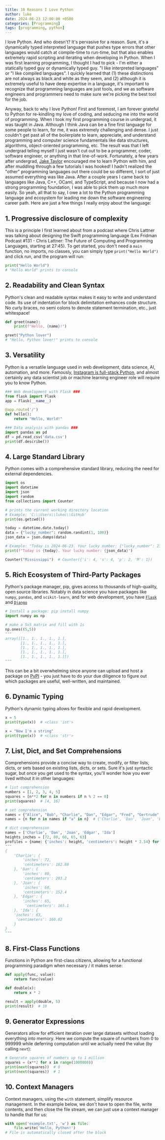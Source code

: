 ```yaml
---
title: 10 Reasons I Love Python
author: luke
date: 2024-06-23 12:00:00 +0500
categories: [Programming]
tags: [programming, python]
---
```


I love Python. And who doesn't? It's pervasive for a reason. Sure, it's a dynamically typed interpreted language that pushes type errors that other languages would catch at compile-time to run-time, but that also enables extremely rapid scripting and iterating when developing in Python. When I was first learning programming, I thought I had to pick - I'm either a statically typed guy or dynamically typed guy. "I like interpreted languages" or "I like compiled languages". I quickly learned that (1) these distinctions are not always as black and white as they seem, and (2) although it is extremely useful to have deep expertise in a language, it's important to recognize that programming languages are just tools, and we as software engineers and programmers need to make sure we're picking the best tool for the job. 

Anyway, back to why I love Python! First and foremost, I am forever grateful to Python for re-kindling my love of coding, and seducing me into the world of programming. When I took my first programming course in undergrad, it was taught in Java. Although I think Java can be a fine first language for some people to learn, for me, it was extremely challenging and dense. I just couldn't get past all of the boilerplate to learn, appreciate, and understand programming and computer science fundamentals like data structures, algorithms, object-oriented programming, etc. The result was that I left undergrad telling myself I just wasn't cut out to be a programmer, coder, software engineer, or anything in that line-of-work. Fortunately, a few years after undergrad, [Jake Taylor](https://github.com/jakee417) encouraged me to learn Python with him, and after muddling through a few tutorials I was hooked! I hadn't realized the "other" programming languages out there could be so different, I sort of just assumed everything was like Java. After a couple years I came back to languages like Java, C++, OCaml, and TypeScript, and because I now had a strong programming foundation, I was able to pick them up much more easily. So yeah, all that to say, I owe a lot to the Python programming language and ecosystem for leading me down the software engineering career path. Here are just a few things I really enjoy about the language:

## 1. Progressive disclosure of complexity

This is a principle I first learned about from a podcast where Chris Lattner was talking about designing the Swift programming language (Lex Fridman Podcast #131 - Chris Lattner: The Future of Computing and Programming Languages, starting at 27:45). To get started, you don't need a `main` function, no imports, no classes, you can simply type `print("Hello World")` and click run, and the program will run:

```python
print("Hello World")
# "Hello World" prints to console
```

## 2. Readability and Clean Syntax

Python's clean and readable syntax makes it easy to write and understand code. Its use of indentation for block delimitation enhances code structure. No curly braces, no semi colons to denote statement termination, etc., just whitespace! 

```python
def greet(name):
    print(f"Hello, {name}!")

greet("Python lover")
# "Hello, Python lover!" prints to console
```

## 3. Versatility

Python is a versatile language used in web development, data science, AI, automation, and more. Famously, [Instagram is full-stack Python](https://instagram-engineering.com/tagged/python), and almost certainly any data scientist job or machine learning engineer role will require you to know Python. 

```python
### Web development with Flask ###
from flask import Flask
app = Flask(__name__)

@app.route('/')
def hello():
    return "Hello, World!"

### Data analysis with pandas ###
import pandas as pd
df = pd.read_csv('data.csv')
print(df.describe())
```

## 4. Large Standard Library

Python comes with a comprehensive standard library, reducing the need for external dependencies.

```python
import os
import datetime
import json
import random
from collections import Counter

# prints the current working directory location
# Example: 'C:\\Users\\lukec\\GitHub'
print(os.getcwd())

today = datetime.date.today()
data = {"lucky_number": random.randint(1, 100)}
json_data = json.dumps(data)

# Example: "Today is 2024-06-23. Your lucky number: {"lucky_number": 23}"
print(f"Today is {today}. Your lucky number: {json_data}")  

Counter("Mississippi")  # Counter({'i': 4, 's': 4, 'p': 2, 'M': 1})
```

## 5. Rich Ecosystem of Third-Party Packages

Python's package manager, pip, gives access to thousands of high-quality, open source libraries. Notably in data science you have packages like `numpy`, `pandas`, and `scikit-learn`, and for web development, you have [`Flask`](https://flask.palletsprojects.com/en/3.0.x/installation/#python-version) and [`Django`](https://www.djangoproject.com/)

```python
# Install a package: pip install numpy
import numpy as np

# make a 5x5 matrix and fill with 1s
np.ones((5,5))
"""
array([[1., 1., 1., 1., 1.],
       [1., 1., 1., 1., 1.],
       [1., 1., 1., 1., 1.],
       [1., 1., 1., 1., 1.],
       [1., 1., 1., 1., 1.]])
"""
```

This can be a bit overwhelming since anyone can upload and host a package on [PyPI](https://pypi.org/) - you just have to do your due diligence to figure out which packages are useful, well-written, and maintained. 

## 6. Dynamic Typing

Python's dynamic typing allows for flexible and rapid development.

```python
x = 5
print(type(x))  # <class 'int'>

x = "Now I'm a string"
print(type(x))  # <class 'str'>
```

## 7. List, Dict, and Set Comprehensions

Comprehensions provide a concise way to create, modify, or filter lists, dicts, or sets based on existing lists, dicts, or sets. Sure it's just syntactic sugar, but once you get used to the syntax, you'll wonder how you ever lived without it in other languages:

```python
# list comprehension
numbers = [1, 2, 3, 4, 5]
squares = [n**2 for n in numbers if n % 2 == 0]
print(squares)  # [4, 16]

# set comprehension
names = {"Alice", "Bob", "Charlie", "Dan", "Edgar", "Fred", "Gertrude", "Herbert", "Ida", "Joan", "Joan", "Joan"}
names = {n for n in names if "a" in n}  # {'Charlie', 'Dan', 'Joan', 'Edgar', 'Ida'}

# dict comprehension
names = ['Charlie', 'Dan', 'Joan', 'Edgar', 'Ida']
heights_inches = [72, 80, 60, 65, 63]
profiles = {name: {'inches': height, 'centimeters': height * 2.54} for name, height in zip(names, heights_inches)}
"""
{
    'Charlie': {
        'inches': 72, 
        'centimeters': 182.88
    }, 'Dan': {
        'inches': 80, 
        'centimeters': 203.2
    }, 'Joan': {
        'inches': 60, 
        'centimeters': 152.4
    }, 'Edgar': {
        'inches': 65,
         'centimeters': 165.1
    }, 'Ida': {
    'inches': 63,
     'centimeters': 160.02
    }
}
"""
```

## 8. First-Class Functions

Functions in Python are first-class citizens, allowing for a functional programming paradigm when necessary / it makes sense:

```python
def apply(func, value):
    return func(value)

def double(x):
    return x * 2

result = apply(double, 5)
print(result)  # 10
```

## 9. Generator Expressions

Generators allow for efficient iteration over large datasets without loading everything into memory. Here we compute the square of numbers from 0 to 999999 while deferring computation until we actually need the value (by calling `next`):

```python
# Generate squares of numbers up to 1 million
squares = (x**2 for x in range(1000000))
print(next(squares))  # 0
print(next(squares))  # 1
```

## 10. Context Managers

Context managers, using the `with` statement, simplify resource management. In the example below, we don't have to open the file, write contents, and then close the file stream, we can just use a context manager to handle that for us:

```python
with open('example.txt', 'w') as file:
    file.write('Hello, Python!')
# File is automatically closed after the block
```
